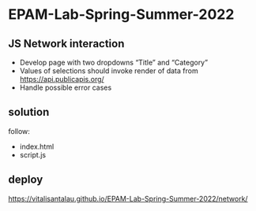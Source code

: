 # EPAM-Lab-Spring-Summer-2022

## JS Network interaction

- Develop page with two dropdowns “Title” and “Category”
- Values of selections should invoke render of data from https://api.publicapis.org/
- Handle possible error cases

## solution
follow:
- index.html
- script.js

## deploy
https://vitalisantalau.github.io/EPAM-Lab-Spring-Summer-2022/network/
